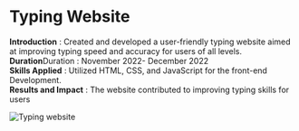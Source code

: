 <h1>
  Typing Website
</h1>
<p>
  <b>Introduction</b> : Created and developed a user-friendly typing website
aimed at improving typing speed and accuracy for users of all levels.
  <br>
<b>Duration</b>Duration : November 2022- December 2022
  <br>
<b>Skills Applied</b> : Utilized HTML, CSS, and JavaScript for the front-end
Development.
  <br>
<b>Results and Impact</b> : The website contributed to improving typing skills
for users
</p>
<img
      src="C:\Users\Ajay Kushwaha\OneDrive\Pictures\Screenshots"
      alt="Typing website"
      />
